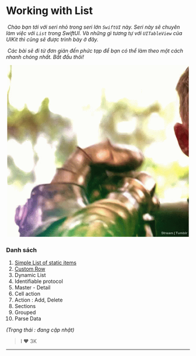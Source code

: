 # Working with List

​		*Chào bạn tới với seri nhỏ trong seri lớn `SwiftUI` này. Seri này sẽ chuyên làm việc với `List` trong SwiftUI. Và những gì tương tự với `UITableView` của UIKit thì cũng sẽ được trình bày ở đây.*

​		*Các bài sẽ đi từ đơn giản đến phức tạp để bạn có thể làm theo một cách nhanh chóng nhất. Bắt đầu thôi!*

<p align="center">
  <img src="../assets/images/WorkingWithLists/tenor.gif" alt="SwiftUI"/>
</p>

### Danh sách

1. [Simple List of static items](./SimpleList)
2. [Custom Row](./CustomRow)
3. Dynamic List 
4. Identifiable protocol 
5. Master - Detail
6. Cell action
7. Action : Add, Delete
8. Sections
9. Grouped
10. Parse Data

*(Trạng thái : đang cập nhật)*



> I ❤️ 3K

---

